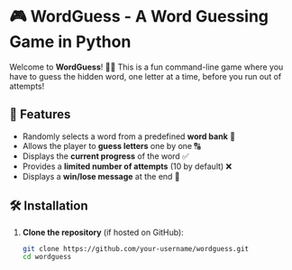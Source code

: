 # 🎮 WordGuess - A Word Guessing Game in Python

Welcome to **WordGuess**! 🕵️‍♂️ This is a fun command-line game where you have to guess the hidden word, one letter at a time, before you run out of attempts!

## 🚀 Features
- Randomly selects a word from a predefined **word bank** 📜
- Allows the player to **guess letters** one by one 🔠
- Displays the **current progress** of the word ✅
- Provides a **limited number of attempts** (10 by default) ❌
- Displays a **win/lose message** at the end 🎉

## 🛠️ Installation
1. **Clone the repository** (if hosted on GitHub):
   ```bash
   git clone https://github.com/your-username/wordguess.git
   cd wordguess
